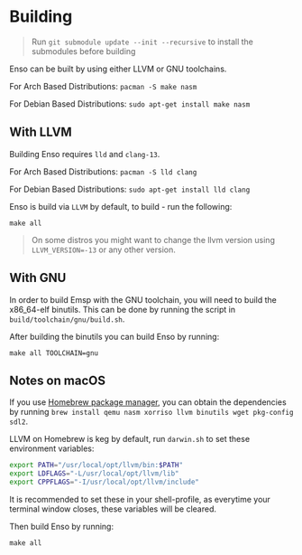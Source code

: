# Building

> Run `git submodule update --init --recursive` to install the submodules before building

Enso can be built by using either LLVM or GNU toolchains.

For Arch Based Distributions:
`pacman -S make nasm`

For Debian Based Distributions:
`sudo apt-get install make nasm`

## With LLVM

Building Enso requires `lld` and `clang-13`.

For Arch Based Distributions:
`pacman -S lld clang`

For Debian Based Distributions:
`sudo apt-get install lld clang`

Enso is build via `LLVM` by default, to build - run the following:

`make all`

> On some distros you might want to change the llvm version using `LLVM_VERSION=-13` or any other version.

## With GNU

In order to build Emsp with the GNU toolchain, you will need to build the x86_64-elf binutils. This can be done by running the script in `build/toolchain/gnu/build.sh`.

After building the binutils you can build Enso by running:

`make all TOOLCHAIN=gnu`

## Notes on macOS

If you use [Homebrew package manager](https://brew.sh), you can obtain the dependencies by running `brew install qemu nasm xorriso llvm binutils wget pkg-config sdl2`.

LLVM on Homebrew is keg by default, run `darwin.sh` to set these environment variables:

```sh
export PATH="/usr/local/opt/llvm/bin:$PATH"
export LDFLAGS="-L/usr/local/opt/llvm/lib"
export CPPFLAGS="-I/usr/local/opt/llvm/include"
```

It is recommended to set these in your shell-profile, as everytime your terminal window closes, these variables will be cleared.

Then build Enso by running:

`make all`
